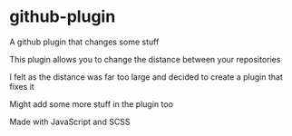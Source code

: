 # github-plugin
A github plugin that changes some stuff

This plugin allows you to change the distance between your repositories

I felt as the distance was far too large and decided to create a plugin that fixes it

Might add some more stuff in the plugin too

Made with JavaScript and SCSS